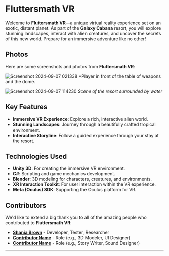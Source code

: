 # Fluttersmath VR

Welcome to **Fluttersmath VR**—a unique virtual reality experience set on an exotic, distant planet. As part of the **Galaxy Cabana** resort, you will explore stunning landscapes, interact with alien creatures, and uncover the secrets of this new world. Prepare for an immersive adventure like no other!

## Photos
Here are some screenshots and photos from **Fluttersmath VR**:

![Screenshot 2024-09-07 021338](https://github.com/user-attachments/assets/0a2fbaeb-bf4c-4d45-9d54-85bd44587308)
*Player in front of the table of weapons and the dome.

![Screenshot 2024-09-07 114230](https://github.com/user-attachments/assets/1599dab3-a3a1-499c-8326-953ad47c2e97)
*Scene of the resort surrounded by water*


## Key Features
- **Immersive VR Experience**: Explore a rich, interactive alien world.
- **Stunning Landscapes**: Journey through a beautifully crafted tropical environment.
- **Interactive Storyline**: Follow a guided experience through your stay at the resort.

## Technologies Used
- **Unity 3D**: For creating the immersive VR environment.
- **C#**: Scripting and game mechanics development.
- **Blender**: 3D modeling for characters, creatures, and environments.
- **XR Interaction Toolkit**: For user interaction within the VR experience.
- **Meta (Oculus) SDK**: Supporting the Oculus platform for VR.



## Contributors
We'd like to extend a big thank you to all of the amazing people who contributed to **Fluttersmath VR**:

- [**Shania Brown**](https://github.com/ShaniaB417) - Developer, Tester, Researcher
- [**Contributor Name**](https://github.com/contributorusername) - Role (e.g., 3D Modeler, UI Designer)
- [**Contributor Name**](https://github.com/contributorusername) - Role (e.g., Story Writer, Sound Designer)


---










